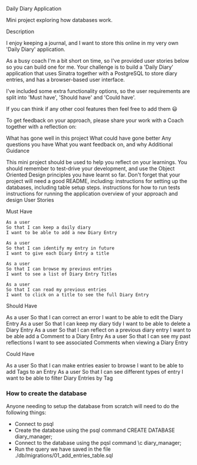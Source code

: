 Daily Diary Application

Mini project exploring how databases work.

Description

I enjoy keeping a journal, and I want to store this online in my very own 'Daily Diary' application.

As a busy coach I'm a bit short on time, so I've provided user stories below so you can build one for me. Your challenge is to build a 'Daily Diary' application that uses Sinatra together with a PostgreSQL to store diary entries, and has a browser-based user interface.

I've included some extra functionality options, so the user requirements are split into 'Must have', 'Should have' and 'Could have'.

If you can think if any other cool features then feel free to add them 😃

To get feedback on your approach, please share your work with a Coach together with a reflection on:

What has gone well in this project
What could have gone better
Any questions you have
What you want feedback on, and why
Additional Guidance

This mini project should be used to help you reflect on your learnings.
You should remember to test-drive your development, and use the Object Oriented Design principles you have learnt so far.
Don't forget that your project will need a good README, including:
instructions for setting up the databases, including table setup steps.
instructions for how to run tests
instructions for running the application
overview of your approach and design
User Stories

Must Have
```
As a user
So that I can keep a daily diary
I want to be able to add a new Diary Entry
```
```
As a user
So that I can identify my entry in future
I want to give each Diary Entry a title
```
```
As a user
So that I can browse my previous entries
I want to see a list of Diary Entry Titles
```
```
As a user
So that I can read my previous entries
I want to click on a title to see the full Diary Entry
```

Should Have

As a user
So that I can correct an error
I want to be able to edit the Diary Entry
As a user
So that I can keep my diary tidy
I want to be able to delete a Diary Entry
As a user
So that I can reflect on a previous diary entry
I want to be able add a Comment to a Diary Entry
As a user
So that I can see my past reflections
I want to see associated Comments when viewing a Diary Entry


Could Have

As a user
So that I can make entries easier to browse
I want to be able to add Tags to an Entry
As a user
So that I can see different types of entry
I want to be able to filter Diary Entries by Tag


### How to create the database

Anyone needing to setup the database from scratch will need to do the following things:

* Connect to psql
* Create the database using the psql command CREATE DATABASE diary_manager;
* Connect to the database using the pqsl command \c diary_manager;
* Run the query we have saved in the file ./db/migrations/01_add_entries_table.sql
